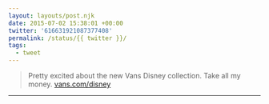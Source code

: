 ```yaml
---
layout: layouts/post.njk
date: 2015-07-02 15:38:01 +00:00
twitter: '616631921087377408'
permalink: /status/{{ twitter }}/
tags: 
  - tweet
---
```


> Pretty excited about the new Vans Disney collection. Take all my money. [vans.com/disney](http://vans.com/disney)

---
